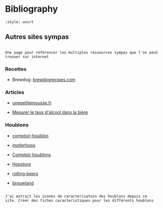 # Bibliography


```{bibliography}
:style: unsrt
```


## Autres sites sympas

```{note}

Une page pour référencer les multiples ressources sympas que l'on peut trouver sur internet

```

### Recettes

- Brewdog: [brewdogrecipes.com](https://brewdogrecipes.com/)

### Articles

- [unepetitemousse.fr](https://unepetitemousse.fr/)

- [Mesurer le taux d'alcool dans la bière](http://univers-biere.net/mesur_dens.php)

### Houblons

- [comptoir-houblon](https://www.comptoir-houblon.fr/13-houblon-nugget-alsace)

- [motlerhops](https://www.motlerhops.fr/products/saaz-cz)

- [Comptoir houblons](https://www.comptoir-houblon.fr/)

- [Hopstore](https://www.hopstore.fr/produit/perle-bio/)

- [rolling-beers](https://www.rolling-beers.fr/fr/en-pellets/3835-houblon-en-pellets-styrian-golding.html)

- [brouwland](https://brouwland.com/fr/houblons/2233-houblons-en-pellets-citra-100-g.html?_gl=1*1wqal8u*_up*MQ..*_ga*MTM4NTU0NTIxNy4xNzEzNjEwMzky*_ga_5K1VFKL5NR*MTcxMzYxMDM5MS4xLjAuMTcxMzYxMDM5MS4wLjAuMTA5OTU4NDM1Ng..&gclid=CjwKCAjwz42xBhB9EiwA48pT79ZbdRjdd2dHdvVjrwRqZDNaa2USAjvHDQuCCkpY1ClZ4QF8P_uwUxoCmwsQAvD_BwE#allSpecsTitle)

```{note}

J'ai extrait les icones de caracterisatoin des houblons depuis ce site. Créer des fiches caracteristiques pour les différents houblons

```